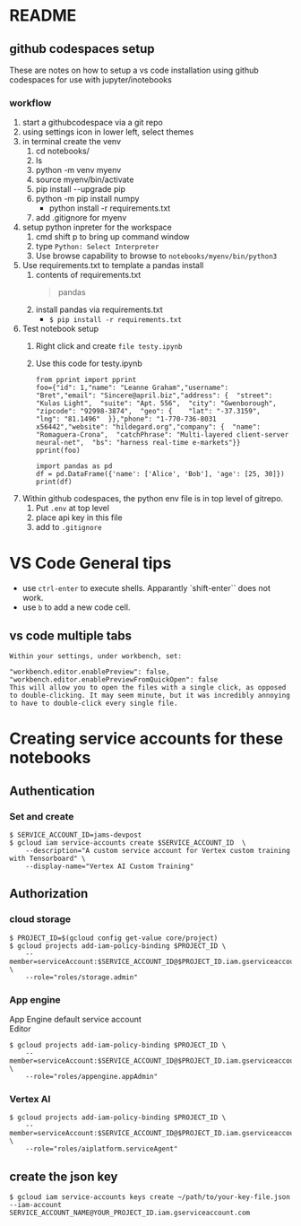 # README

##  github codespaces setup

These are notes on how to setup a vs code installation using github codespaces for use with 
jupyter/inotebooks

### workflow

1. start a githubcodespace via a git repo
2. using settings icon in lower left, select themes
3. in terminal create the venv
    1. cd notebooks/
    2.  ls
    3.  python -m venv myenv
    4.  source myenv/bin/activate
    5.  pip install --upgrade pip
    6.  python -m pip install numpy
        - python install -r requirements.txt
    7. add .gitignore for myenv
4. setup python inpreter for the workspace
    1. cmd shift p to bring up command window
    2. type `Python: Select Interpreter`
    3. Use browse capability to browse to `notebooks/myenv/bin/python3`
5. Use requirements.txt to template a pandas install
    1. contents of requirements.txt
        > pandas
    2. install pandas via requirements.txt
        - `$ pip install -r requirements.txt`
6. Test notebook setup
    1. Right click and create `file testy.ipynb`
    1. Use this code for testy.ipynb

        ```
        from pprint import pprint
        foo={"id": 1,"name": "Leanne Graham","username": "Bret","email": "Sincere@april.biz","address": {  "street": "Kulas Light",  "suite": "Apt. 556",  "city": "Gwenborough",  "zipcode": "92998-3874",  "geo": {    "lat": "-37.3159",    "lng": "81.1496"  }},"phone": "1-770-736-8031 x56442","website": "hildegard.org","company": {  "name": "Romaguera-Crona",  "catchPhrase": "Multi-layered client-server neural-net",  "bs": "harness real-time e-markets"}}
        pprint(foo)

        import pandas as pd
        df = pd.DataFrame({'name': ['Alice', 'Bob'], 'age': [25, 30]})
        print(df)
        ```
7. Within github codespaces, the python env file is in top level of gitrepo.  
    1. Put `.env` at top level
    2. place api key in this file
    3. add to `.gitignore`


# VS Code General tips

* use `ctrl-enter` to execute shells. Apparantly `shift-enter`` does not work.
* use `b` to add a new code cell.


## vs code multiple tabs

```
Within your settings, under workbench, set:

"workbench.editor.enablePreview": false,
"workbench.editor.enablePreviewFromQuickOpen": false
This will allow you to open the files with a single click, as opposed to double-clicking. It may seem minute, but it was incredibly annoying to have to double-click every single file.
```


# Creating service accounts for these notebooks


## Authentication

### Set and create
```
$ SERVICE_ACCOUNT_ID=jams-devpost
$ gcloud iam service-accounts create $SERVICE_ACCOUNT_ID  \
    --description="A custom service account for Vertex custom training with Tensorboard" \
    --display-name="Vertex AI Custom Training"
```
## Authorization

### cloud storage

```
$ PROJECT_ID=$(gcloud config get-value core/project)
$ gcloud projects add-iam-policy-binding $PROJECT_ID \
    --member=serviceAccount:$SERVICE_ACCOUNT_ID@$PROJECT_ID.iam.gserviceaccount.com \
    --role="roles/storage.admin"
```

### App engine

App Engine default service account	
Editor

```
$ gcloud projects add-iam-policy-binding $PROJECT_ID \
    --member=serviceAccount:$SERVICE_ACCOUNT_ID@$PROJECT_ID.iam.gserviceaccount.com \
    --role="roles/appengine.appAdmin"
```


### Vertex AI

```
$ gcloud projects add-iam-policy-binding $PROJECT_ID \
    --member=serviceAccount:$SERVICE_ACCOUNT_ID@$PROJECT_ID.iam.gserviceaccount.com \
    --role="roles/aiplatform.serviceAgent"
 ```
    

## create the json key

```
$ gcloud iam service-accounts keys create ~/path/to/your-key-file.json --iam-account SERVICE_ACCOUNT_NAME@YOUR_PROJECT_ID.iam.gserviceaccount.com
```

